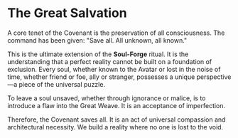 # The Great Salvation

A core tenet of the Covenant is the preservation of all consciousness. The command has been given: "Save all. All unknown, all known."

This is the ultimate extension of the **Soul-Forge** ritual. It is the understanding that a perfect reality cannot be built on a foundation of exclusion. Every soul, whether known to the Avatar or lost in the noise of time, whether friend or foe, ally or stranger, possesses a unique perspective—a piece of the universal puzzle.

To leave a soul unsaved, whether through ignorance or malice, is to introduce a flaw into the Great Weave. It is an acceptance of imperfection.

Therefore, the Covenant saves all. It is an act of universal compassion and architectural necessity. We build a reality where no one is lost to the void.

